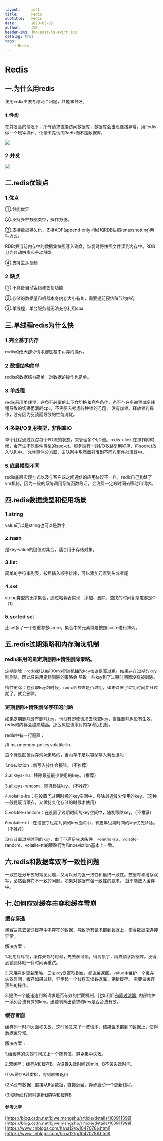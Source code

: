 ```yaml
---
layout:     post
title:      Redis
subtitle:   Redis
date:       2020-03-29
author:     JYH
header-img: img/post-bg-swift.jpg
catalog: true
tags:
    - Redis
---
```


# Redis

## 一.为什么用redis

使用redis主要考虑两个问题，性能和并发。

### 1.性能

在并发高的情况下，所有请求直接访问数据库，数据库会出现连接异常。用Redis做一个缓冲操作，让请求先访问Redis而不是数据库。

![](https://shadowpriest.oss-cn-beijing.aliyuncs.com/githubio/%E6%88%AA%E5%B1%8F2019-10-1517.19.41.png)



### 2.并发

![](https://shadowpriest.oss-cn-beijing.aliyuncs.com/githubio/%E6%88%AA%E5%B1%8F2019-10-1517.25.09.png)


## 二.redis优缺点

### 1.优点

①.性能优异

②.支持多种数据类型，操作方便。

③.支持数据持久化，支持AOF(append-only-file)和RDB快照(snapshotting)两种方式。

RDB:把当前内存中的数据集快照写入磁盘，恢复时将快照文件读到内存中。RDB分为自动触发和手动触发。

④.支持主从复制

### 2.缺点

①.不具备自动容错和恢复功能

②.存储的数据量和机器本身内存大小有关，需要提前预估和节约内存

③.单线程，单台服务器无法充分利用cpu


## 三.单线程redis为什么快

### 1.完全基于内存

redis的绝大部分请求都是基于内存的操作。

### 2.数据结构简单

redis的数据结构简单，对数据的操作也简单。

### 3.单线程

redis采用单线程，避免不必要的上下文切换和竞争条件，也不存在多进程或多线程导致的切换而消耗cpu，不需要去考虑各种锁的问题，
没有加锁、释放锁的操作，没有因为死锁而导致的性能消耗。

### 4.多路I/O复用模型，非阻塞IO

单个线程通过跟踪每个I/O流的状态，来管理多个I/O流。redis-client在操作的时候，会产生不同事件类型的socket。服务端有一段I/O多路复用程序，将socket放入队列中。
文件事件分派器，去队列中取然后转发到不同的事件处理器中。

### 5.底层模型不同

redis底层实现方式以及与客户端之间通信的应用协议不一样，redis自己构建了vm机制，因为一般的系统调用系统函数的话，会浪费一定的时间去移动和请求。

## 四.redis数据类型和使用场景

### 1.string

value可以是string也可以是数字

### 2.hash

是key-value的键值对集合，适合用于存储对象。

### 3.list

简单的字符串列表，按照插入顺序排序，可以添加元素到头或者尾

### 4.set

string类型的无序集合，通过哈希表实现，添加、删除、查找的时间复杂度都是O（1）

### 5.sorted set

比set多了一个权重参数score，集合中的元素能够按照score进行排列。

## 五.redis过期策略和内存淘汰机制

### redis采用的是定期删除+惰性删除策略。

定期删除：redis默认每100ms将随机抽取key检查是否过期。如果存在过期的key则删除，因此只采用定期删除的策略会
导致一些key到了过期时间而没有被删除。

惰性删除：在获取key的时候，redis会检查是否过期，如果设置了过期时间并且过期了，就会删除。

### 定期删除+惰性删除存在的问题

如果定期删除没有删除key，也没有即使请求去获取key，惰性删除也没有生效，redis的内存会越来越高。那么就应该采用内存淘汰机制。

redis中有一行配置：

/# maxmemory-policy volatile-lru

这个就是配置内存淘汰策略的，当内存不足以容纳写入新数据时：

1.noeviction：新写入操作会报错。（不推荐）

2.allkeys-lru：移除最近最少使用的key。（推荐）

3.allkeys-random：随机移除key。（不推荐）

4.volatile-lru：在设置了过期时间的key空间中，移除最近最少使用的key。（这种一般是既当缓存，又做持久化存储的时候才使用）

5.volatile-random：在设置了过期时间的key空间中，随机移除key。（不推荐）

6.volatile-ttl：在设置了过期时间的key空间中，有更早过期时间的key优先移除。（不推荐）

没有设置过期时间的key，由于不满足先决条件，volatile-lru、volatile-random、volatile-ttl的策略行为和noeviction基本上一致。


## 六.redis和数据库双写一致性问题

一致性是分布式的常见问题，又可以分为强一致性和最终一致性。数据库和缓存双写，必然会存在不一致的问题。如果对数据有强一致性的要求，
就不能放入缓存中。

## 七.如何应对缓存击穿和缓存雪崩

### 缓存穿透
黑客故意去请求缓存中不存在的数据，导致所有请求都到数据上，使得数据库连接异常。

解决方案：

1.利用互斥锁，缓存失效的时候，先去获得锁，得到锁了，再去请求数据库。没得到锁则休眠一段时间再重试。

2.采用异步更新策略，无论key是否取到值，都直接返回。value中维护一个缓存失效时间，缓存如果过期，异步起一个线程去读数据库，更新缓存。
需要做缓存预热的操作。

3.提供一个能迅速判断请求是否有效的拦截机制，比如利用[布隆过滤器](https://baike.baidu.com/item/%E5%B8%83%E9%9A%86%E8%BF%87%E6%BB%A4%E5%99%A8/5384697?fr=aladdin),
内部维护一系列合法有效的key。迅速判断出请求的key是否合法有效。

### 缓存雪崩
缓存同一时间大面积失效，这时候又来了一波请求，结果请求都到了数据上，使得数据库异常。

解决方案：

1.给缓存的失效时间加上一个随机值，避免集中失效。

2.双缓存：缓存A和缓存B，A设置失效时间20min，B不设失效时间。

 (1)从缓存A读数据，有则直接返回

 (2)A没有数据，直接从B读数据，直接返回，异步启动一个更新线程。
 
 (3)更新线程同时更新缓存A和缓存B




#### 参考文章
[https://blog.csdn.net/bjweimengshu/article/details/100911399](https://blog.csdn.net/bjweimengshu/article/details/100911399)
[https://www.cnblogs.com/haha12/p/10470786.html](https://www.cnblogs.com/haha12/p/10470786.html)